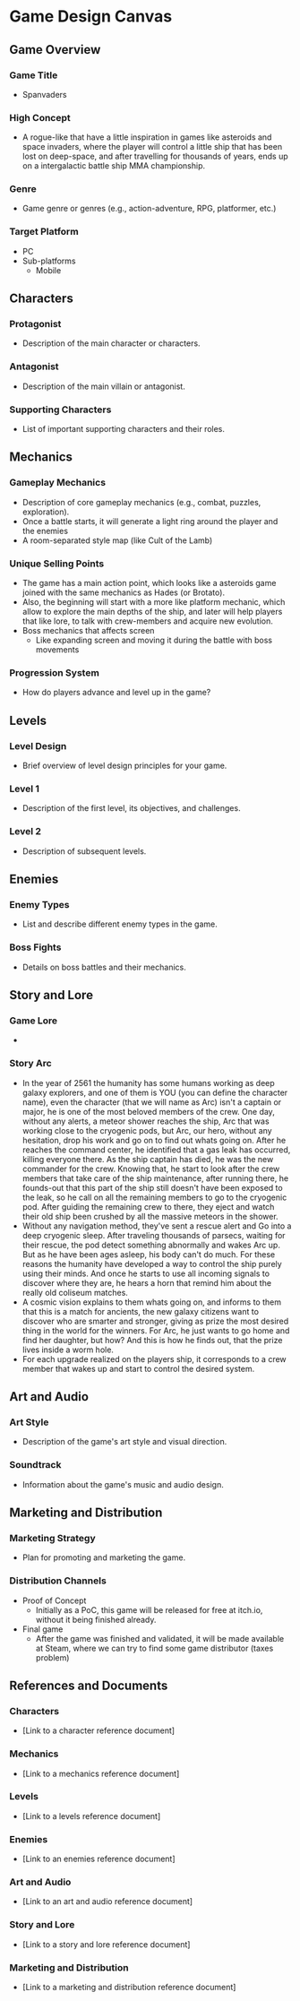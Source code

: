 # Game Design Canvas

## Game Overview

### Game Title
- Spanvaders

### High Concept
- A rogue-like that have a little inspiration in games like asteroids and space invaders, where the player will control a little ship that has been lost on deep-space, and after travelling for thousands of years, ends up on a intergalactic battle ship MMA championship.

### Genre
- Game genre or genres (e.g., action-adventure, RPG, platformer, etc.)

### Target Platform
- PC
- Sub-platforms
	- Mobile

## Characters

### Protagonist
- Description of the main character or characters.

### Antagonist
- Description of the main villain or antagonist.

### Supporting Characters
- List of important supporting characters and their roles.

## Mechanics

### Gameplay Mechanics
- Description of core gameplay mechanics (e.g., combat, puzzles, exploration).
- Once a battle starts, it will generate a light ring around the player and the enemies
- A room-separated style map (like Cult of the Lamb)

### Unique Selling Points
- The game has a main action point, which looks like a asteroids game joined with the same mechanics as Hades (or Brotato).
- Also, the beginning will start with a more like platform mechanic, which allow to explore the main depths of the ship, and later will help players that like lore, to talk with crew-members and acquire new evolution.
- Boss mechanics that affects screen
	- Like expanding screen and moving it during the battle with boss movements

### Progression System
- How do players advance and level up in the game?

## Levels

### Level Design
- Brief overview of level design principles for your game.

### Level 1
- Description of the first level, its objectives, and challenges.

### Level 2
- Description of subsequent levels.

## Enemies

### Enemy Types
- List and describe different enemy types in the game.

### Boss Fights
- Details on boss battles and their mechanics.

## Story and Lore

### Game Lore
- 

### Story Arc
- In the year of 2561 the humanity has some humans working as deep galaxy explorers, and one of them is YOU (you can define the character name), even the character (that we will name as Arc) isn't a captain or major, he is one of the most beloved members of the crew. One day, without any alerts, a meteor shower reaches the ship, Arc that was working close to the cryogenic pods, but Arc, our hero, without any hesitation, drop his work and go on to find out whats going on. After he reaches the command center, he identified that a gas leak has occurred, killing everyone there. As the ship captain has died, he was the new commander for the crew. Knowing that, he start to look after the crew members that take care of the ship maintenance, after running there, he founds-out that this part of the ship still doesn't have been exposed to the leak, so he call on all the remaining members to go to the cryogenic pod. After guiding the remaining crew to there, they eject and watch their old ship been crushed by all the massive meteors in the shower.
- Without any navigation method, they've sent a rescue alert and Go into a deep cryogenic sleep. After traveling thousands of parsecs, waiting for their rescue, the pod detect something abnormally and wakes Arc up. But as he have been ages asleep, his body can't do much. For these reasons the humanity have developed a way to control the ship purely using their minds. And once he starts to use all incoming signals to discover where they are, he hears a horn that remind him about the really old coliseum matches.
- A cosmic vision explains to them whats going on, and informs to them that this is a match for ancients, the new galaxy citizens want to discover who are smarter and stronger, giving as prize the most desired thing in the world for the winners. For Arc, he just wants to go home and find her daughter, but how? And this is how he finds out, that the prize lives inside a worm hole.
- For each upgrade realized on the players ship, it corresponds to a crew member that wakes up and start to control the desired system.

## Art and Audio

### Art Style
- Description of the game's art style and visual direction.

### Soundtrack
- Information about the game's music and audio design.

## Marketing and Distribution

### Marketing Strategy
- Plan for promoting and marketing the game.

### Distribution Channels
- Proof of Concept
	- Initially as a PoC, this game will be released for free at itch.io, without it being finished already.
- Final game
	- After the game was finished and validated, it will be made available at Steam, where we can try to find some game distributor (taxes problem)

## References and Documents

### Characters
- [Link to a character reference document]

### Mechanics
- [Link to a mechanics reference document]

### Levels
- [Link to a levels reference document]

### Enemies
- [Link to an enemies reference document]

### Art and Audio
- [Link to an art and audio reference document]

### Story and Lore
- [Link to a story and lore reference document]

### Marketing and Distribution
- [Link to a marketing and distribution reference document]
